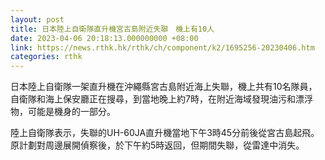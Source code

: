 ```yaml
---
layout: post
title: 日本陸上自衛隊直升機宮古島附近失聯　機上有10人
date: 2023-04-06 20:18:13.000000000 +08:00
link: https://news.rthk.hk/rthk/ch/component/k2/1695256-20230406.htm
categories: rthk
---
```


日本陸上自衛隊一架直升機在沖繩縣宮古島附近海上失聯，機上共有10名隊員，自衛隊和海上保安廳正在搜尋，到當地晚上約7時，在附近海域發現油污和漂浮物，可能是機身的一部分。

陸上自衛隊表示，失聯的UH-60JA直升機當地下午3時45分前後從宮古島起飛。原計劃對周邊展開偵察後，於下午約5時返回，但期間失聯，從雷達中消失。
